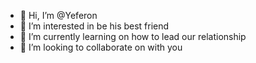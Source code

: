 - 👋 Hi, I’m @Yeferon
- 👀 I’m interested in be his best friend
- 🌱 I’m currently learning on how to lead our relationship
- 💞️ I’m looking to collaborate on with you 


<!---
Yefft/Yefft is a ✨ special ✨ repository because its `README.md` (this file) appears on your GitHub profile.
You can click the Preview link to take a look at your changes.
--->
